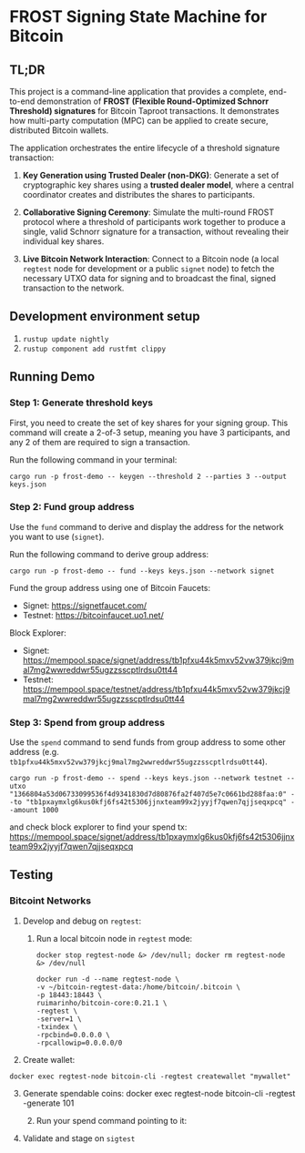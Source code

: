 # FROST Signing State Machine for Bitcoin

## TL;DR

This project is a command-line application that provides a complete, end-to-end demonstration of 
**FROST (Flexible Round-Optimized Schnorr Threshold) signatures** for Bitcoin Taproot transactions. 
It demonstrates how multi-party computation (MPC) can be applied to create secure, distributed 
Bitcoin wallets.

The application orchestrates the entire lifecycle of a threshold signature transaction:

1.  **Key Generation using Trusted Dealer (non-DKG)**: 
    Generate a set of cryptographic key shares using a **trusted dealer model**, where a central 
    coordinator creates and distributes the shares to participants.

2.  **Collaborative Signing Ceremony**: Simulate the multi-round FROST protocol where a threshold 
    of participants work together to produce a single, valid Schnorr signature for a transaction, 
    without revealing their individual key shares.

3.  **Live Bitcoin Network Interaction**: Connect to a Bitcoin node 
    (a local `regtest` node for development or a public `signet` node) to fetch the necessary 
    UTXO data for signing and to broadcast the final, signed transaction to the network.


## Development environment setup

1. `rustup update nightly`
2. `rustup component add rustfmt clippy`

## Running Demo

### Step 1: Generate threshold keys

First, you need to create the set of key shares for your signing group. This command will create 
a 2-of-3 setup, meaning you have 3 participants, and any 2 of them are required to sign a 
transaction.

Run the following command in your terminal:

```shell
cargo run -p frost-demo -- keygen --threshold 2 --parties 3 --output keys.json
```

### Step 2: Fund group address

Use the `fund` command to derive and display the address for the network you want to use (`signet`).

Run the following command to derive group address:

```shell
cargo run -p frost-demo -- fund --keys keys.json --network signet
```

Fund the group address using one of Bitcoin Faucets: 
- Signet: https://signetfaucet.com/
- Testnet: https://bitcoinfaucet.uo1.net/

Block Explorer:
- Signet: https://mempool.space/signet/address/tb1pfxu44k5mxv52vw379jkcj9mal7mg2wwreddwr55ugzzsscptlrdsu0tt44
- Testnet: https://mempool.space/testnet/address/tb1pfxu44k5mxv52vw379jkcj9mal7mg2wwreddwr55ugzzsscptlrdsu0tt44

### Step 3: Spend from group address

Use the `spend` command to send funds from group address to some other address (e.g. `tb1pfxu44k5mxv52vw379jkcj9mal7mg2wwreddwr55ugzzsscptlrdsu0tt44`).

```shell
cargo run -p frost-demo -- spend --keys keys.json --network testnet --utxo "1366804a53d06733099536f4d9341830d7d80876fa2f407d5e7c0661bd288faa:0" --to "tb1pxaymxlg6kus0kfj6fs42t5306jjnxteam99x2jyyjf7qwen7qjjseqxpcq" --amount 1000
```

and check block explorer to find your spend tx: https://mempool.space/signet/address/tb1pxaymxlg6kus0kfj6fs42t5306jjnxteam99x2jyyjf7qwen7qjjseqxpcq

## Testing

### Bitcoint Networks

1. Develop and debug on `regtest`:

   1. Run a local bitcoin node in `regtest` mode:
        ```shell
        docker stop regtest-node &> /dev/null; docker rm regtest-node &> /dev/null

        docker run -d --name regtest-node \
        -v ~/bitcoin-regtest-data:/home/bitcoin/.bitcoin \
        -p 18443:18443 \
        ruimarinho/bitcoin-core:0.21.1 \
        -regtest \
        -server=1 \
        -txindex \
        -rpcbind=0.0.0.0 \
        -rpcallowip=0.0.0.0/0
        ```

2. Create wallet:
```shell
docker exec regtest-node bitcoin-cli -regtest createwallet "mywallet"
```

3. Generate spendable coins:
   docker exec regtest-node bitcoin-cli -regtest -generate 101
      
   2. Run your spend command pointing to it:

2. Validate and stage on `sigtest`
